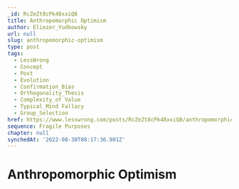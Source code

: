 ```yaml
---
_id: RcZeZt8cPk48xxiQ8
title: Anthropomorphic Optimism
author: Eliezer_Yudkowsky
url: null
slug: anthropomorphic-optimism
type: post
tags:
  - LessWrong
  - Concept
  - Post
  - Evolution
  - Confirmation_Bias
  - Orthogonality_Thesis
  - Complexity_of Value
  - Typical_Mind Fallacy
  - Group_Selection
href: https://www.lesswrong.com/posts/RcZeZt8cPk48xxiQ8/anthropomorphic-optimism
sequence: Fragile Purposes
chapter: null
synchedAt: '2022-08-30T08:17:36.901Z'
---
```


# Anthropomorphic Optimism

